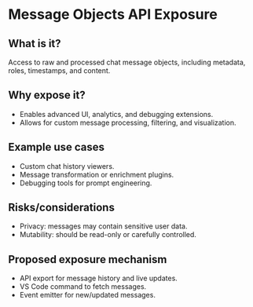 # Message Objects API Exposure

## What is it?
Access to raw and processed chat message objects, including metadata, roles, timestamps, and content.

## Why expose it?
- Enables advanced UI, analytics, and debugging extensions.
- Allows for custom message processing, filtering, and visualization.

## Example use cases
- Custom chat history viewers.
- Message transformation or enrichment plugins.
- Debugging tools for prompt engineering.

## Risks/considerations
- Privacy: messages may contain sensitive user data.
- Mutability: should be read-only or carefully controlled.

## Proposed exposure mechanism
- API export for message history and live updates.
- VS Code command to fetch messages.
- Event emitter for new/updated messages.

